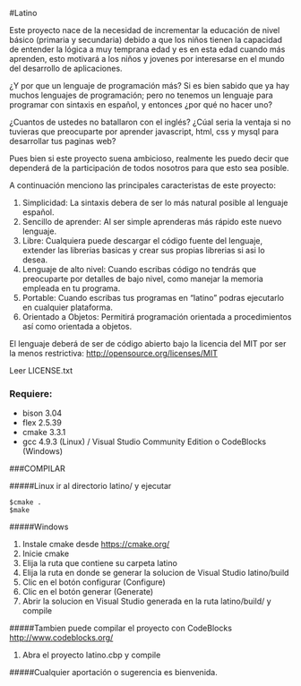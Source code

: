 #Latino

Este proyecto nace de la necesidad de incrementar la educación de nivel básico (primaria y secundaria)
debido a que los niños tienen la capacidad de entender la lógica a muy temprana edad y es en esta edad
cuando más aprenden, esto motivará a los niños y jovenes por interesarse en el mundo del desarrollo de aplicaciones.

¿Y por que un lenguaje de programación más?
Si es bien sabido que ya hay muchos lenguajes de programación; pero no tenemos un lenguaje para programar
con sintaxis en español, y entonces ¿por qué no hacer uno?

¿Cuantos de ustedes no batallaron con el inglés?
¿Cúal seria la ventaja si no tuvieras que preocuparte por aprender javascript, html, css y mysql para desarrollar tus paginas web?

Pues bien si este proyecto suena ambicioso, realmente les puedo decir que dependerá de la participación de todos nosotros para que esto sea posible.

A continuación menciono las principales caracteristas de este proyecto:

1. Simplicidad: La sintaxis debera de ser lo más natural posible al lenguaje español.
2. Sencillo de aprender: Al ser simple aprenderas más rápido este nuevo lenguaje.
3. Libre: Cualquiera puede descargar el código fuente del lenguaje, extender las librerias basicas y crear sus propias librerias si asi lo desea.
4. Lenguaje de alto nivel: Cuando escribas código no tendrás que preocuparte por detalles de bajo nivel, como manejar la memoria empleada en tu programa.
5. Portable: Cuando escribas tus programas en “latino” podras ejecutarlo en cualquier plataforma.
6. Orientado a Objetos: Permitirá programación orientada a procedimientos así como orientada a objetos.

El lenguaje deberá de ser de código abierto bajo la licencia del MIT por ser la menos restrictiva:
http://opensource.org/licenses/MIT

Leer LICENSE.txt
### Requiere:
* bison 3.04
* flex 2.5.39
* cmake 3.3.1
* gcc 4.9.3 (Linux) / Visual Studio Community Edition o CodeBlocks (Windows)

###COMPILAR

#####Linux
ir al directorio latino/ y ejecutar

```
$cmake .
$make
```

#####Windows
1. Instale cmake desde https://cmake.org/
2. Inicie cmake
3. Elija la ruta que contiene su carpeta latino
4. Elija la ruta en donde se generar la solucion de Visual Studio latino/build
5. Clic en el botón configurar (Configure)
6. Clic en el botón generar (Generate)
7. Abrir la solucion en Visual Studio generada en la ruta latino/build/ y compile

#####Tambien puede compilar el proyecto con CodeBlocks http://www.codeblocks.org/
1. Abra el proyecto latino.cbp y compile

#####Cualquier aportación o sugerencia es bienvenida.
